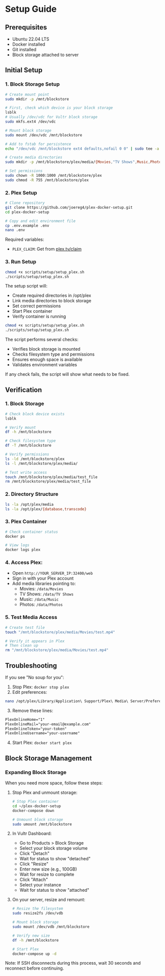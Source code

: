 # Setup Guide

## Prerequisites
- Ubuntu 22.04 LTS
- Docker installed
- Git installed
- Block storage attached to server

## Initial Setup

### 1. Block Storage Setup
```bash
# Create mount point
sudo mkdir -p /mnt/blockstore

# First, check which device is your block storage
lsblk
# Usually /dev/vdc for Vultr block storage
sudo mkfs.ext4 /dev/vdc

# Mount block storage
sudo mount /dev/vdc /mnt/blockstore

# Add to fstab for persistence
echo "/dev/vdc /mnt/blockstore ext4 defaults,nofail 0 0" | sudo tee -a /etc/fstab

# Create media directories
sudo mkdir -p /mnt/blockstore/plex/media/{Movies,"TV Shows",Music,Photos}

# Set permissions
sudo chown -R 1000:1000 /mnt/blockstore/plex
sudo chmod -R 755 /mnt/blockstore/plex
```

### 2. Plex Setup
```bash
# Clone repository
git clone https://github.com/joereg4/plex-docker-setup.git
cd plex-docker-setup

# Copy and edit environment file
cp .env.example .env
nano .env
```

Required variables:
- `PLEX_CLAIM`: Get from [plex.tv/claim](https://plex.tv/claim)

### 3. Run Setup
```bash
chmod +x scripts/setup/setup_plex.sh
./scripts/setup/setup_plex.sh
```

The setup script will:
- Create required directories in /opt/plex
- Link media directories to block storage
- Set correct permissions
- Start Plex container
- Verify container is running

```bash
chmod +x scripts/setup/setup_plex.sh
./scripts/setup/setup_plex.sh
```

The script performs several checks:
- Verifies block storage is mounted
- Checks filesystem type and permissions
- Ensures enough space is available
- Validates environment variables

If any check fails, the script will show what needs to be fixed.

## Verification
### 1. Block Storage
```bash
# Check block device exists
lsblk

# Verify mount
df -h /mnt/blockstore

# Check filesystem type
df -T /mnt/blockstore

# Verify permissions
ls -ld /mnt/blockstore/plex
ls -l /mnt/blockstore/plex/media/

# Test write access
touch /mnt/blockstore/plex/media/test_file
rm /mnt/blockstore/plex/media/test_file
```

### 2. Directory Structure
```bash
ls -la /opt/plex/media
ls -la /opt/plex/{database,transcode}
```

### 3. Plex Container
```bash
# Check container status
docker ps

# View logs
docker logs plex
```

### 4. Access Plex:
- Open `http://YOUR_SERVER_IP:32400/web`
- Sign in with your Plex account
- Add media libraries pointing to:
  * Movies: `/data/Movies`
  * TV Shows: `/data/TV Shows`
  * Music: `/data/Music`
  * Photos: `/data/Photos`

### 5. Test Media Access
```bash
# Create test file
touch "/mnt/blockstore/plex/media/Movies/test.mp4"

# Verify it appears in Plex
# Then clean up
rm "/mnt/blockstore/plex/media/Movies/test.mp4"
```

## Troubleshooting
If you see "No soup for you":
1. Stop Plex: `docker stop plex`
2. Edit preferences:
```bash
nano /opt/plex/Library/Application\ Support/Plex\ Media\ Server/Preferences.xml
```
3. Remove these lines:
```xml
PlexOnlineHome="1"
PlexOnlineMail="your-email@example.com"
PlexOnlineToken="your-token"
PlexOnlineUsername="your-username"
```
4. Start Plex: `docker start plex`

## Block Storage Management

### Expanding Block Storage
When you need more space, follow these steps:

1. Stop Plex and unmount storage:
   ```bash
   # Stop Plex container
   cd ~/plex-docker-setup
   docker-compose down
   
   # Unmount block storage
   sudo umount /mnt/blockstore
   ```

2. In Vultr Dashboard:
   - Go to Products > Block Storage
   - Select your block storage volume
   - Click "Detach"
   - Wait for status to show "detached"
   - Click "Resize"
   - Enter new size (e.g., 100GB)
   - Wait for resize to complete
   - Click "Attach"
   - Select your instance
   - Wait for status to show "attached"

3. On your server, resize and remount:
   ```bash
   # Resize the filesystem
   sudo resize2fs /dev/vdb
   
   # Mount block storage
   sudo mount /dev/vdb /mnt/blockstore
   
   # Verify new size
   df -h /mnt/blockstore
   
   # Start Plex
   docker-compose up -d
   ```

Note: If SSH disconnects during this process, wait 30 seconds and reconnect before continuing.  
